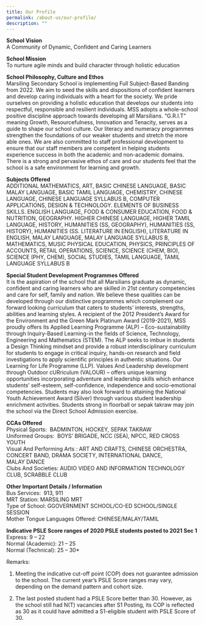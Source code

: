 ```yaml
---
title: Our Profile
permalink: /about-us/our-profile/
description: ""
---
```

**School Vision**  
A Community of Dynamic, Confident and Caring Learners

**School Mission**  
To nurture agile minds and build character through holistic education

**School Philosophy, Culture and Ethos**  
Marsiling Secondary School is implementing Full Subject-Based Banding from 2022. We aim to seed the skills and dispositions of confident learners and develop caring individuals with a heart for the society. We pride ourselves on providing a holistic education that develops our students into respectful, responsible and resilient individuals. MSS adopts a whole-school positive discipline approach towards developing all Marsilians. “G.R.I.T” meaning Growth, Resourcefulness, Innovation and Tenacity, serves as a guide to shape our school culture. Our literacy and numeracy programmes strengthen the foundations of our weaker students and stretch the more able ones. We are also committed to staff professional development to ensure that our staff members are competent in helping students experience success in both the academic and non-academic domains. There is a strong and pervasive ethos of care and our students feel that the school is a safe environment for learning and growth.

**Subjects Offered**  
ADDITIONAL MATHEMATICS, ART, BASIC CHINESE LANGUAGE, BASIC MALAY LANGUAGE, BASIC TAMIL LANGUAGE, CHEMISTRY, CHINESE LANGUAGE, CHINESE LANGUAGE SYLLABUS B, COMPUTER APPLICATIONS, DESIGN & TECHNOLOGY. ELEMENTS OF BUSINESS SKILLS. ENGLISH LANGUAGE, FOOD & CONSUMER EDUCATION, FOOD & NUTRITION, GEOGRAPHY. HIGHER CHINESE LANGUAGE, HIGHER TAMIL LANGUAGE, HISTORY, HUMANITIES (SS, GEOGRAPHY), HUMANITIES (SS, HISTORY), HUMANITIES (SS. LITERATURE IN ENGLISH), LITERATURE IN ENGLISH, MALAY LANGUAGE, MALAY LANGUAGE SYLLABUS B, MATHEMATICS, MUSIC PHYSICAL EDUCATION, PHYSICS, PRINCIPLES OF ACCOUNTS, RETAIL OPERATIONS, SCIENCE, SCIENCE (CHEM, BIO), SCIENCE (PHY, CHEM), SOCIAL STUDIES, TAMIL LANGUAGE, TAMIL LANGUAGE SYLLABUS B

**Special Student Development Programmes Offered**  
It is the aspiration of the school that all Marsilians graduate as dynamic, confident and caring learners who are skilled in 21st century competencies and care for self, family and nation. We believe these qualities can be developed through our distinctive programmes which complement our forward looking curriculum that caters to students’ interests, strengths, abilities and learning styles. A recipient of the 2012 President’s Award for the Environment and the Green Mark Platinum Award (2019-2021), MSS proudly offers its Applied Learning Programme (ALP) – Eco-sustainability through Inquiry-Based Learning-in the fields of Science, Technology, Engineering and Mathematics (STEM). The ALP seeks to imbue in students a Design Thinking mindset and provide a robust interdisciplinary curriculum for students to engage in critical inquiry, hands-on research and field investigations to apply scientific principles in authentic situations. Our Learning for Life Programme (LLP). Values And Leadership development through Outdoor cURriculum (VALOUR) – offers unique learning opportunities incorporating adventure and leadership skills which enhance students’ self-esteem, self-confidence, independence and socio-emotional competencies. Students may also look forward to attaining the National Youth Achievement Award (Silver) through various student leadership enrichment activities. Students strong in floorball or sepak takraw may join the school via the Direct School Admission exercise.

**CCAs Offered**  
Physical Sports:  BADMINTON, HOCKEY, SEPAK TAKRAW  
Uniformed Groups:  BOYS’ BRIGADE, NCC (SEA), NPCC, RED CROSS YOUTH  
Visual And Performing Arts : ART AND CRAFTS, CHINESE ORCHESTRA, CONCERT BAND, DRAMA SOCIETY, INTERNATIONAL DANCE,  
MALAY DANCE  
Clubs And Societies: AUDIO VIDEO AND INFORMATION TECHNOLOGY CLUB, SCRABBLE CLUB

**Other Important Details / Information**  
Bus Services:  913, 911  
MRT Station: MARSILING MRT  
Type of School: GGOVERNMENT SCHOOL/CO-ED SCHOOL/SINGLE SESSION  
Mother Tongue Languages Offered: CHINESE/MALAY/TAMIL

**Indicative PSLE Score ranges of 2020 PSLE students posted to 2021** **Sec 1**  
Express: 9 – 22  
Normal (Academic): 21 – 25  
Normal (Technical): 25 – 30\*

Remarks:

1) Meeting the indicative cut-off point (COP) does not guarantee admission to the school. The current year’s PSLE Score ranges may vary, depending on the demand pattern and cohort size.

2) The last posted student had a PSLE Score better than 30. However, as the school still had N(T) vacancies after S1 Posting, its COP is reflected as 30 as it could have admitted a S1-eligible student with PSLE Score of 30.
